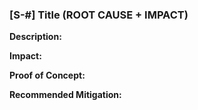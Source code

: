 ### [S-#] Title (ROOT CAUSE + IMPACT)

**Description:**

**Impact:**

**Proof of Concept:**

**Recommended Mitigation:**
